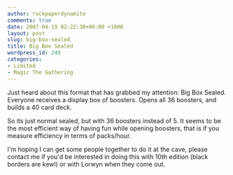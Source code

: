 ```yaml
---
author: rockpaperdynamite
comments: true
date: 2007-04-19 02:22:38+00:00 +1000
layout: post
slug: big-box-sealed
title: Big Box Sealed
wordpress_id: 249
categories:
- Limited
- Magic The Gathering
---
```


Just heard about this format that has grabbed my attention: Big Box Sealed. Everyone receives a display box of boosters. Opens all 36 boosters, and builds a 40 card deck.

So its just normal sealed, but with 36 boosters instead of 5. It seems to be the most efficient way of having fun while opening boosters, that is if you measure efficiency in terms of packs/hour.

I'm hoping I can get some people together to do it at the cave, please contact me if you'd be interested in doing this with 10th edition (black borders are kewl) or with Lorwyn when they come out.

